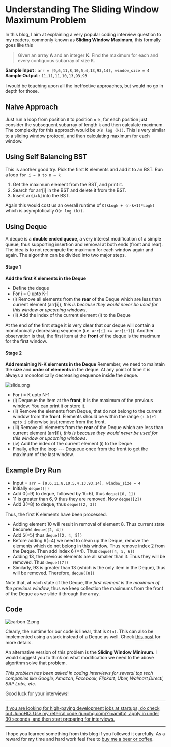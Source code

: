 # Understanding The Sliding Window Maximum Problem


In this blog, I aim at explaining a very popular coding interview question to my readers, commonly known as **Sliding Window Maximum**, this formally goes like this

> Given an array **A** and an integer **K**. Find the maximum for each and every contiguous subarray of size K.

**Sample Input** : `arr = [9,6,11,8,10,5,4,13,93,14], window_size = 4` <br>
**Sample Output** : `11,11,11,10,13,93,93`

I would be touching upon all the ineffective approaches, but would no go in depth for those.

## Naive Approach
Just run a loop from position `0` to position `n-k`, for each position just consider the subsequent subarray of length k and then calculate maximum. The complexity for this approach would be `O(n log (k))`. This is very similar to a sliding window protocol, and then calculating maximum for each window.

## Using Self Balancing BST
This is another good try. Pick the first K elements and add it to an BST. Run a loop `for i = 0 to n – k`
1.  Get the maximum element from the BST, and print it.
2.  Search for arr[i] in the BST and delete it from the BST.
3.  Insert arr[i+k] into the BST.

Again this would cost us an overall runtime of `O(kLogk + (n-k+1)*Logk)` which is asymptotically `O(n log (k))`.

## Using Deque
A deque is a **double ended queue**, a very interest modification of a simple queue, thus supporting insertion and removal at both ends (front and rear). The idea is to not recompute the maximum for each window again and again.
The algorithm can be divided into two major steps.

#### Stage 1
**Add the first K elements in the Deque**

- Define the deque
- For i = 0 upto K-1
- (i) Remove all elements from the **rear** of the Deque which are less than current element (arr[i]), _this is because they would never be used for this window or upcoming windows_.
- (ii) Add the index of the current element (i) to the Deque

At the end of the first stage it is very clear that our deque will contain a monotonically decreasing sequence (i.e. `arr[i] >= arr[i+1]`). Another observation is that, the first item at the **front** of the deque is the maximum for the first window.

#### Stage 2
**Add remaining N-K elements in the Deque**
Remember, we need to maintain the **size** and **order of elements** in the deque. At any point of time it is always a monotonically decreasing sequence inside the deque.


![slide.png](https://cdn.hashnode.com/res/hashnode/image/upload/v1648760365611/zG21uXiNL.png)

- For i = K upto N-1
- (i) Dequeue the item at the **front**, it is the maximum of the previous window. You can print it or store it.
- (ii) Remove the elements from Deque, that do not belong to the current window from the **front**. Elements should be within the range `(i-k)+1 upto i` otherwise just remove from the front.
- (iii) Remove all elements from the **rear** of the Deque which are less than current element (arr[i]), _this is because they would never be used for this window or upcoming windows_.
- (iv)  Add the index of the current element (i) to the Deque
- Finally, after the loop --- Dequeue once from the front to get the maximum of the last window.

## Example Dry Run
- Input = `arr = [9,6,11,8,10,5,4,13,93,14], window_size = 4`
- Initially `deque([])`
- Add 0(=9) to deque, followed by 1(=6), thus `deque([0, 1])`
- 11 is greater than 6, 9 thus they are removed. Now `deque([2])`
- Add 3(=8) to deque, thus `deque([2, 3])`

Thus, the first K elements have been processed.

- Adding element 10 will result in removal of element 8. Thus current state becomes `deque([2, 4])`
- Add 5(=5) thus `deque([2, 4, 5])`
- Before adding 6(=4) we need to clean up the Deque, remove the elements which do not belong in this window. Thus remove index 2 from the Deque. Then add index 6 (=4). Thus `deque([4, 5, 6])`
- Adding 13, the previous elements are all smaller than it. Thus they will be removed. Thus `deque([7])`
- Similarly, 93 is greater than 13 (which is the only item in the Deque), thus will be removed. Therefore, `deque([8])`

Note that, at each state of the Deque, the *first element* is the *maximum of the previous window*, thus we keep collection the maximums from the front of the Deque as we slide it through the array.

## Code


![carbon-2.png](https://cdn.hashnode.com/res/hashnode/image/upload/v1648760465674/vy1rm3F_V.png)

Clearly, the runtime for our code is linear, that is `O(n)`. This can also be implemented using a stack instead of a Deque as well. Check [this post](https://www.geeksforgeeks.org/sliding-window-maximum-maximum-of-all-subarrays-of-size-k-using-stack-in-on-time/) for more details.

An alternative version of this problem is the **Sliding Window Minimum**. I would suggest you to think on what modification we need to the above algorithm solve that problem.

_This problem has been asked in coding interviews for several top tech companies like Google, Amazon, Facebook, Flipkart, Uber, Walmart,Directi, SAP Labs, etc._

Good luck for your interviews!

-------

[If you are looking for high-paying development jobs at startups, do check out JunoHQ. Use my referral code (junohq.com/?r=amitb), apply in under 30 seconds, and then start preparing for interviews.](https://junohq.com/?r=amitb)

-------

I hope you learned something from this blog if you followed it carefully. As a reward for my time and hard work feel free to [buy me a beer or coffee](https://www.buymeacoffee.com/amitrajit).